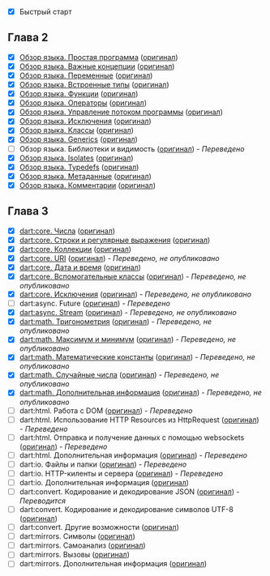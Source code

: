 - [x] Быстрый старт

## Глава 2

- [x] [Обзор языка. Простая программа](http://rudart.in/up-and-running/38/) ([оригинал](https://www.dartlang.org/docs/dart-up-and-running/contents/ch02.html#main-print))
- [x] [Обзор языка. Важные концепции](http://rudart.in/up-and-running/42/) ([оригинал](https://www.dartlang.org/docs/dart-up-and-running/contents/ch02.html#ch02-concepts))
- [x] [Обзор языка. Переменные](http://rudart.in/up-and-running/49/) ([оригинал](https://www.dartlang.org/docs/dart-up-and-running/contents/ch02.html#variables))
- [x] [Обзор языка. Встроенные типы](http://rudart.in/up-and-running/70/) ([оригинал](https://www.dartlang.org/docs/dart-up-and-running/contents/ch02.html#built-in-types))
- [x] [Обзор языка. Функции](http://rudart.in/up-and-running/75/) ([оригинал](https://www.dartlang.org/docs/dart-up-and-running/contents/ch02.html#functions))
- [x] [Обзор языка. Операторы](http://rudart.in/up-and-running/82/) ([оригинал](https://www.dartlang.org/docs/dart-up-and-running/contents/ch02.html#operators))
- [x] [Обзор языка. Управление потоком программы](http://rudart.in/up-and-running/89/) ([оригинал](https://www.dartlang.org/docs/dart-up-and-running/contents/ch02.html#control-flow-statements))
- [x] [Обзор языка. Исключения](http://rudart.in/up-and-running/93/) ([оригинал](https://www.dartlang.org/docs/dart-up-and-running/contents/ch02.html#exceptions))
- [x] [Обзор языка. Классы](http://rudart.in/up-and-running/100/) ([оригинал](https://www.dartlang.org/docs/dart-up-and-running/contents/ch02.html#classes))
- [x] [Обзор языка. Generics](http://rudart.in/up-and-running/107/) ([оригинал](https://www.dartlang.org/docs/dart-up-and-running/contents/ch02.html#generics))
- [ ] Обзор языка. Библиотеки и видимость ([оригинал](https://www.dartlang.org/docs/dart-up-and-running/contents/ch02.html#libraries)) - *Переведено*
- [x] [Обзор языка. Isolates](http://rudart.in/up-and-running/112/) ([оригинал](https://www.dartlang.org/docs/dart-up-and-running/contents/ch02.html#isolates))
- [x] [Обзор языка. Typedefs](http://rudart.in/up-and-running/115/) ([оригинал](https://www.dartlang.org/docs/dart-up-and-running/contents/ch02.html#typedefs))
- [x] [Обзор языка. Метаданные](http://rudart.in/up-and-running/119/) ([оригинал](https://www.dartlang.org/docs/dart-up-and-running/contents/ch02.html#ch02-metadata))
- [x] [Обзор языка. Комментарии](http://rudart.in/up-and-running/134/) ([оригинал](https://www.dartlang.org/docs/dart-up-and-running/contents/ch02.html#comments))

## Глава 3

- [x] [dart:core. Числа](http://rudart.in/up-and-running/137/) ([оригинал](https://www.dartlang.org/docs/dart-up-and-running/contents/ch03.html#ch03-numbers))
- [x] [dart:core. Строки и регулярные выражения](http://rudart.in/up-and-running/141/) ([оригинал](https://www.dartlang.org/docs/dart-up-and-running/contents/ch03.html#ch03-strings-and-regular-expressions))
- [x] [dart:core. Коллекции](http://rudart.in/up-and-running/146/) ([оригинал](https://www.dartlang.org/docs/dart-up-and-running/contents/ch03.html#ch03-collections))
- [x] [dart:core. URI]( http://rudart.in/up-and-running/152/) ([оригинал](https://www.dartlang.org/docs/dart-up-and-running/contents/ch03.html#ch03-uri)) - *Переведено, не опубликовано*
- [x] [dart:core. Дата и время](http://rudart.in/up-and-running/162/) ([оригинал](https://www.dartlang.org/docs/dart-up-and-running/contents/ch03.html#ch03-dates-and-times))
- [x] [dart:core. Вспомогательные классы](http://rudart.in/up-and-running/155/) ([оригинал](https://www.dartlang.org/docs/dart-up-and-running/contents/ch03.html#ch03-utility-interfaces)) - *Переведено, не опубликовано*
- [x] [dart:core. Исключения](http://rudart.in/up-and-running/159/) ([оригинал](https://www.dartlang.org/docs/dart-up-and-running/contents/ch03.html#ch03-exceptions)) - *Переведено, не опубликовано*
- [ ] dart:async. Future ([оригинал](https://www.dartlang.org/docs/dart-up-and-running/contents/ch03.html#ch03-futures)) - *Переведено*
- [x] [dart:async. Stream](http://rudart.in/up-and-running/165/) ([оригинал](https://www.dartlang.org/docs/dart-up-and-running/contents/ch03.html#ch03-streams)) - *Переведено, не опубликовано*
- [x] [dart:math. Тригонометрия](http://rudart.in/up-and-running/168/#_0) ([оригинал](https://www.dartlang.org/docs/dart-up-and-running/contents/ch03.html#ch03-trigonometry)) - *Переведено, не опубликовано*
- [x] [dart:math. Максимум и минимум](http://rudart.in/up-and-running/168/#_1) ([оригинал](https://www.dartlang.org/docs/dart-up-and-running/contents/ch03.html#ch03-maximum-and-minimum)) - *Переведено, не опубликовано*
- [x] [dart:math. Математические константы](http://rudart.in/up-and-running/168/#_2) ([оригинал](https://www.dartlang.org/docs/dart-up-and-running/contents/ch03.html#ch03-math-constants)) - *Переведено, не опубликовано*
- [x] [dart:math. Случайные числа](http://rudart.in/up-and-running/168/#_3) ([оригинал](https://www.dartlang.org/docs/dart-up-and-running/contents/ch03.html#ch03-random-numbers)) - *Переведено, не опубликовано*
- [x] [dart:math. Дополнительная информация](http://rudart.in/up-and-running/168/#_4) ([оригинал](https://www.dartlang.org/docs/dart-up-and-running/contents/ch03.html#ch03-more-information-7)) - *Переведено, не опубликовано*
- [ ] dart:html. Работа с DOM ([оригинал](https://www.dartlang.org/docs/dart-up-and-running/contents/ch03.html#ch03-manipulating-the-dom)) - *Переведено*
- [ ] dart:html. Использование HTTP Resources из HttpRequest ([оригинал](https://www.dartlang.org/docs/dart-up-and-running/contents/ch03.html#ch03-httprequest)) - *Переведено*
- [ ] dart:html. Отправка и получение данных с помощью websockets ([оригинал](https://www.dartlang.org/docs/dart-up-and-running/contents/ch03.html#ch03-websockets)) - *Переведено*
- [ ] dart:html. Дополнительная информация ([оригинал](https://www.dartlang.org/docs/dart-up-and-running/contents/ch03.html#ch03-more-information-html)) - *Переведено*
- [ ] dart:io. Файлы и папки ([оригинал](https://www.dartlang.org/docs/dart-up-and-running/contents/ch03.html#ch03-files-and-directories)) - *Переведено*
- [ ] dart:io. HTTP-киленты и сервера ([оригинал](https://www.dartlang.org/docs/dart-up-and-running/contents/ch03.html#ch03-io-http)) - *Переведено*
- [ ] dart:io. Дополнительная информация ([оригинал](https://www.dartlang.org/docs/dart-up-and-running/contents/ch03.html#ch03-more-information-io))
- [ ] dart:convert. Кодирование и декодирование JSON ([оригинал](https://www.dartlang.org/docs/dart-up-and-running/contents/ch03.html#ch03-json)) - *Переводится*
- [ ] dart:convert. Кодирование и декодирование символов UTF-8 ([оригинал](https://www.dartlang.org/docs/dart-up-and-running/contents/ch03.html#ch03-utf))
- [ ] dart:convert. Другие возможности ([оригинал](https://www.dartlang.org/docs/dart-up-and-running/contents/ch03.html#ch03-utf-other))
- [ ] dart:mirrors. Символы ([оригинал](https://www.dartlang.org/docs/dart-up-and-running/contents/ch03.html#ch03-mirrors-symbols))
- [ ] dart:mirrors. Самоанализ ([оригинал](https://www.dartlang.org/docs/dart-up-and-running/contents/ch03.html#ch03-mirrors-introspection))
- [ ] dart:mirrors. Вызовы ([оригинал](https://www.dartlang.org/docs/dart-up-and-running/contents/ch03.html#ch03-mirrors-invocation))
- [ ] dart:mirrors. Дополнительная информация ([оригинал](https://www.dartlang.org/docs/dart-up-and-running/contents/ch03.html#ch03-more-information-mirrors))
